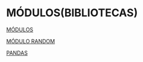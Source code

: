 # MÓDULOS(BIBLIOTECAS)

[MÓDULOS](/arquivos/MODULOS/)

[MÓDULO RANDOM](/arquivos/MODULOS/)

[PANDAS](/arquivos/MODULOS/)